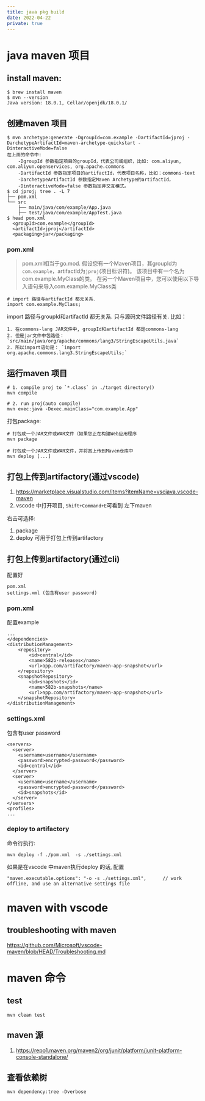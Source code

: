 ```yaml
---
title: java pkg build
date: 2022-04-22
private: true
---
```


# java maven 项目

## install maven:

    $ brew install maven
    $ mvn --version
    Java version: 18.0.1, Cellar/openjdk/18.0.1/

## 创建maven 项目
    $ mvn archetype:generate -DgroupId=com.example -DartifactId=jproj -DarchetypeArtifactId=maven-archetype-quickstart -DinteractiveMode=false
    在上面的命令中:
        -DgroupId 参数指定项目的groupId，代表公司或组织，比如: com.aliyun, com.aliyun.openservices, org.apache.commons
        -DartifactId 参数指定项目的artifactId，代表项目名称，比如：commons-text
        -DarchetypeArtifactId 参数指定Maven Archetype的artifactId，
        -DinteractiveMode=false 参数指定非交互模式。
    $ cd jproj; tree . -L 7
    ├── pom.xml
    └── src
        ├── main/java/com/example/App.java
        ├── test/java/com/example/AppTest.java
    $ head pom.xml
      <groupId>com.example</groupId>
      <artifactId>jproj</artifactId>
      <packaging>jar</packaging>


### pom.xml
> pom.xml相当于go.mod.
假设您有一个Maven项目，其groupId为`com.example`，artifactId为`jproj`(项目标识符)。 该项目中有一个名为com.example.MyClass的类。
在另一个Maven项目中，您可以使用以下导入语句来导入com.example.MyClass类

    # import 路径与artifactId 都无关系.
    import com.example.MyClass;

import 路径与groupId和artifactId 都无关系. 只与源码文件路径有关. 比如：

    1. 在commons-lang JAR文件中, groupId和artifactId 都是commons-lang
    2. 但是jar文件中包路径：`src/main/java/org/apache/commons/lang3/StringEscapeUtils.java`
    2. 所以import语句是： `import org.apache.commons.lang3.StringEscapeUtils;`

## 运行maven 项目
    # 1. compile proj to `*.class` in ./target directory()
    mvn compile

    # 2. run proj(auto compile)
    mvn exec:java -Dexec.mainClass="com.example.App"

打包package:

    # 打包成一个JAR文件或WAR文件（如果您正在构建Web应用程序
    mvn package

    # 打包成一个JAR文件或WAR文件，并将其上传到Maven仓库中
    mvn deploy [...]

## 打包上传到artifactory(通过vscode)
1. https://marketplace.visualstudio.com/items?itemName=vscjava.vscode-maven
2. vscode 中打开项目, `Shift+Command+E`可看到 左下maven

右击可选择:

1. package
1. deploy 可用于打包上传到artifactory

## 打包上传到artifactory(通过cli)
配置好

    pom.xml
    settings.xml (包含有user password)

### pom.xml

配置example

    ...
    </dependencies>
    <distributionManagement>
        <repository>
            <id>central</id>
            <name>582b-releases</name>
            <url>app.com/artifactory/maven-app-snapshot</url>
        </repository>
        <snapshotRepository>
            <id>snapshots</id>
            <name>582b-snapshots</name>
            <url>app.com/artifactory/maven-app-snapshot</url>
        </snapshotRepository>
    </distributionManagement>

### settings.xml

包含有user password

    <servers>
      <server>
        <username>username</username>
        <password>encrypted-password</password>
        <id>central</id>
      </server>
      <server>
        <username>username</username>
        <password>encrypted-password</password>
        <id>snapshots</id>
      </server>
    </servers>
    <profiles>
    ...

### deploy to artifactory
命令行执行:

    mvn deploy -f ./pom.xml  -s ./settings.xml

如果是在vscode 中maven执行deploy 的话, 配置

    "maven.executable.options": "-o -s ./settings.xml",      // work offline, and use an alternative settings file

# maven with vscode
## troubleshooting with maven
https://github.com/Microsoft/vscode-maven/blob/HEAD/Troubleshooting.md

# maven 命令 
## test
    mvn clean test

## maven 源
1. https://repo1.maven.org/maven2/org/junit/platform/junit-platform-console-standalone/

## 查看依赖树
    mvn dependency:tree -Dverbose